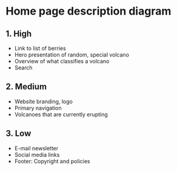 # Home page description diagram

## 1. High

- Link to list of berries
- Hero presentation of random, special volcano
- Overview of what classifies a volcano
- Search

## 2. Medium

- Website branding, logo
- Primary navigation
- Volcanoes that are currently erupting

## 3. Low

- E-mail newsletter
- Social media links
- Footer: Copyright and policies